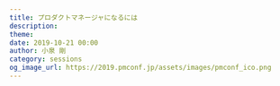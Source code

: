 ```yaml
---
title: プロダクトマネージャになるには
description: 
theme: 
date: 2019-10-21 00:00
author: 小泉 剛
category: sessions
og_image_url: https://2019.pmconf.jp/assets/images/pmconf_ico.png
---
```


